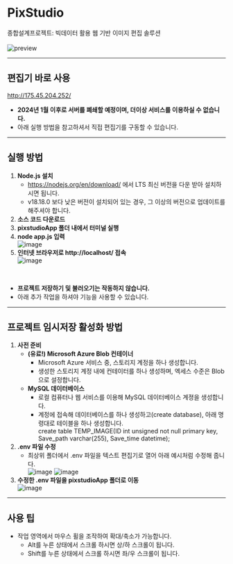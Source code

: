 # PixStudio
종합설계프로젝트: 빅데이터 활용 웹 기반 이미지 편집 솔루션  
<br>
![preview](https://github.com/pjun0650/PixStudio/assets/58252317/72f1068d-dd86-4832-acc2-c8dc8d91c153)

***

## 편집기 바로 사용
http://175.45.204.252/ 
- **2024년 1월 이후로 서버를 폐쇄할 예정이며, 더이상 서비스를 이용하실 수 없습니다.**
- 아래 실행 방법을 참고하셔서 직접 편집기를 구동할 수 있습니다.
***

## 실행 방법
1. **Node.js 설치**
   - https://nodejs.org/en/download/ 에서 LTS 최신 버전을 다운 받아 설치하시면 됩니다.
   - v18.18.0 보다 낮은 버전이 설치되어 있는 경우, 그 이상의 버전으로 업데이트를 해주셔야 합니다.
2. **소스 코드 다운로드**
3. **pixstudioApp 폴더 내에서 터미널 실행**
4. **node app.js 입력**  
   ![image](https://github.com/pjun0650/PixStudio/assets/58252317/04b6592b-e53b-4602-9071-0fb298a455f6)
5. **인터넷 브라우저로 http://localhost/ 접속**  
   ![image](https://github.com/pjun0650/PixStudio/assets/58252317/3184d263-672c-4612-b3f8-ca4db672dce7)
<br>

- **프로젝트 저장하기 및 불러오기는 작동하지 않습니다.**
- 아래 추가 작업을 하셔야 기능을 사용할 수 있습니다.

***

## 프로젝트 임시저장 활성화 방법
1. **사전 준비**
   - **(유료!) Microsoft Azure Blob 컨테이너**
     - Microsoft Azure 서비스 중, 스토리지 계정을 하나 생성합니다.
     - 생성한 스토리지 계정 내에 컨테이터를 하나 생성하며, 엑세스 수준은 Blob으로 설정합니다.
   - **MySQL 데이터베이스**
     - 로컬 컴퓨터나 웹 서비스를 이용해 MySQL 데이터베이스 계졍을 생성합니다.
     - 계정에 접속해 데이터베이스를 하나 생성하고(create database), 아래 명령대로 테이블을 하나 생성합니다.  
       create table TEMP_IMAGE(ID int unsigned not null primary key, Save_path varchar(255), Save_time datetime);
2. **.env 파일 수정**
   - 최상위 폴더에서 .env 파일을 텍스트 편집기로 열어 아래 예시처럼 수정해 줍니다.  
      ![image](https://github.com/pjun0650/PixStudio/assets/58252317/b39fd941-378a-4757-8eae-96a0146f4138)
      ![image](https://github.com/pjun0650/PixStudio/assets/58252317/63348a17-c9be-43b0-9c12-42e101c418e2)
3. **수정한 .env 파일을 pixstudioApp 폴더로 이동**  
   ![image](https://github.com/pjun0650/PixStudio/assets/58252317/927b3f2e-d808-4d2d-873f-0ffe7bcd1726)


***

## 사용 팁
- 작업 영역에서 마우스 휠을 조작하여 확대/축소가 가능합니다.
     - Alt를 누른 상태에서 스크롤 하시면 상/하 스크롤이 됩니다.
     - Shift를 누른 상태에서 스크롤 하시면 좌/우 스크롤이 됩니다.
